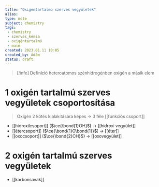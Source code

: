 ```yaml
---
title: "Oxigéntartalmú szerves vegyületek"
alias: 
type: note
subject: chemistry
tags:
 - chemistry
 - szerves_kémia
 - oxigéntartalmú
 - main
created: 2023.01.11 10:05
created_by: Ádám
status: draft
---
```

>[!info] Definíció
>heteroatomos szénhidrogénben oxigén a másik elem

# 1 oxigén tartalmú szerves vegyületek csoportosítása
> Oxigén 2 kötés kialakítására képes → 3 féle [[funkciós csoport]]
- [[hidroxilcsoport]] ($\ce{\bond{1}OH}$) → [[hidroxi vegyület]]
- [[étercsoport]] ($\ce{\bond{1}O\bond{1}}$) → [[éter]]
- [[oxocsoport]] ($\ce{\bond{2}OH}$) → [[oxovegyület]]

# 2 oxigén tartalmú szerves vegyületek 
- [[karbonsavak]]


  

